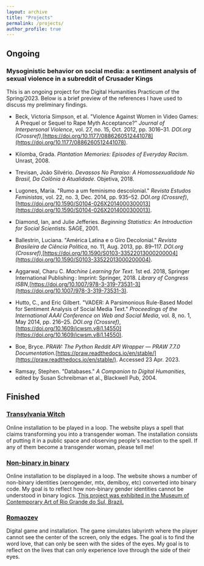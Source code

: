 ```yaml
---
layout: archive
title: "Projects"
permalink: /projects/
author_profile: true
---
```



## Ongoing

### Mysoginistic behavior on social media: a sentiment analysis of sexual violence in a subreddit of Crusader Kings

This is an ongoing project for the Digital Humanities Practicum of the Spring/2023. Below is a brief preview of the references I have used to discuss my preliminary findings.

- Beck, Victoria Simpson, et al. "Violence Against Women in Video Games: A Prequel or Sequel to Rape Myth Acceptance?" _Journal of Interpersonal Violence_, vol. 27, no. 15, Oct. 2012, pp. 3016–31. _DOI.org (Crossref)_,[https://doi.org/10.1177/0886260512441078](https://doi.org/10.1177/0886260512441078).

- Kilomba, Grada. _Plantation Memories: Episodes of Everyday Racism_. Unrast, 2008.

- Trevisan, João Silvério. _Devassos No Paraíso: A Homossexualidade No Brasil, Da Colônia à Atualidade_. Objetiva, 2018.

- Lugones, María. "Rumo a um feminismo descolonial." _Revista Estudos Feministas_, vol. 22, no. 3, Dec. 2014, pp. 935–52. _DOI.org (Crossref)_,[https://doi.org/10.1590/S0104-026X2014000300013](https://doi.org/10.1590/S0104-026X2014000300013).

- Diamond, Ian, and Julie Jefferies. _Beginning Statistics: An Introduction for Social Scientists_. SAGE, 2001.

- Ballestrin, Luciana. "América Latina e o Giro Decolonial." _Revista Brasileira de Ciência Política_, no. 11, Aug. 2013, pp. 89–117. _DOI.org (Crossref)_,[https://doi.org/10.1590/S0103-33522013000200004](https://doi.org/10.1590/S0103-33522013000200004).

- Aggarwal, Charu C. _Machine Learning for Text_. 1st ed. 2018, Springer International Publishing : Imprint: Springer, 2018. _Library of Congress ISBN_,[https://doi.org/10.1007/978-3-319-73531-3](https://doi.org/10.1007/978-3-319-73531-3).

- Hutto, C., and Eric Gilbert. "VADER: A Parsimonious Rule-Based Model for Sentiment Analysis of Social Media Text." _Proceedings of the International AAAI Conference on Web and Social Media_, vol. 8, no. 1, May 2014, pp. 216–25. _DOI.org (Crossref)_,[https://doi.org/10.1609/icwsm.v8i1.14550](https://doi.org/10.1609/icwsm.v8i1.14550).

- Boe, Bryce. _PRAW: The Python Reddit API Wrapper — PRAW 7.7.0 Documentation_.[https://praw.readthedocs.io/en/stable/](https://praw.readthedocs.io/en/stable/). Accessed 23 Apr. 2023.

- Ramsay, Stephen. "Databases." _A Companion to Digital Humanities_, edited by Susan Schreibman et al., Blackwell Pub, 2004.



## Finished

### [Transylvania Witch](https://transylvania-witch.tumblr.com/)
Online installation to be played in a loop. The website plays a spell that claims transforming you into a transgender woman. The installation consists of putting it in a public space and observing people's reaction to the spell. If any of them become a transgender woman, please tell me!

### [Non-binary in binary](https://non-binary-in-binary.tumblr.com/)
Online installation to be displayed in a loop. The website shows a number of non-binary identities (xenogender, mtx, demiboy, etc) converted into binary code. My goal is to reflect how non-binary gender identities cannot be understood in binary logics. [This project was exhibited in the Museum of Contemporary Art of Rio Grande do Sul, Brazil.](https://cultura.rs.gov.br/instituto-estadual-de-artes-visuais-apresenta-a-exposicao-re-pulsa/)

### [Romaozev](https://poieticalab.itch.io/romaozev)
Digital game and installation. The game simulates labyrinth where the player cannot see the center of the screen, only the edges. The goal is to find the word love, that can only be seen with the sides of the eyes. My goal is to reflect on the lives that can only experience love through the side of their eyes. 


